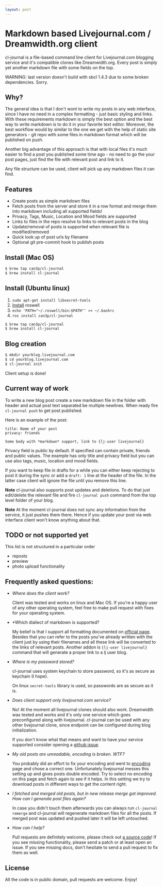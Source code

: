 ```yaml
---
layout: post
---
```


# Markdown based Livejournal.com / Dreamwidth.org client

cl-journal is a file-based command line client for Livejournal.com blogging
service and it's compatible clones like Dreamwidth.org. Every post is simply
yet another markdown file with some fields on the top.

WARNING: last version doesn't build with sbcl 1.4.3 due to some broken
dependencies. Sorry.

## Why?

The general idea is that I don't wont to write my posts in any web interface,
since I have no need in a complex formatting - just basic styling and links.
With these requirements markdown is simply the best option and the best way to
write markdown is to do it in your favorite text editor.  Moreover, the best
workflow would by similar to the one we get with the help of static site
generators - git repo with some files in markdown format which will be
published on push.

Another big advantage of this approach is that with local files it's much easier
to find a post you published some time ago - no need to go the your post pages,
just find the file with relevant post and link to it.

Any file structure can be used, client will pick up any markdown files it can
find.

## Features

* Create posts as simple markdown files
* Fetch posts from the server and store it in a row format and merge them into markdown
  including all supported fields!
* Privacy, Tags, Music, Location and Mood fields are supported
* Links to files in the repo resolve to links to relevant posts in the blog
* Update/removal of posts is supported when relevant file is modified/removed
* Quick look up of post urls by filename
* Optional git pre-commit hook to publish posts

## Install (Mac OS)

~~~bash
$ brew tap can3p/cl-journal
$ brew install cl-journal
~~~

## Install (Ubuntu linux)

1.  `sudo apt-get install libsecret-tools`
2. [Install][roswell] roswell
3.  `echo 'PATH="~/.roswell/bin:$PATH"' >> ~/.bashrc`
4. `ros install can3p/cl-journal`

~~~bash
$ brew tap can3p/cl-journal
$ brew install cl-journal
~~~

## Blog creation

~~~bash
$ mkdir yourblog.livejournal.com
$ cd yourblog.livejournal.com
$ cl-journal init
~~~

Client setup is done!

## Current way of work

To write a new blog post create a new markdown file in the folder with header
and actual post text separated be multiple newlines.  When ready fire
`cl-journal push` to get post published.

Here is an example of the post:

~~~
title: Name of your post
privacy: friends

Some body with *markdown* support, link to {lj-user livejournal}
~~~

Privacy field is public by default. If specified can contain private, friends
and public values.  The example has only title and privacy field but you can
use also tags, music, location and mood fields.

If you want to keep file in drafts for a while you can either keep rejecting to
post it during the sync or add a `draft: 1` line at the header of the file. In
the latter case client will ignore the file until you remove this line.

**Note** cl-journal also supports post updates and deletions. To do that just
edit/delete the relevant file and fire `cl-journal push` command from the
top level folder of your blog.

**Note** At the moment cl-journal does not sync any information from the
service, it just pushes them there. Hence if you update your post via
web interface client won't know anything about that.

## TODO or not supported yet

This list is not structured in a particular order

* reposts
* preview
* photo upload functionality

## Frequently asked questions:

- *Where does the client work?*

  Client was tested and works on linux and Mac OS. If you're a happy
  user of any other operating system, feel free to make pull request
  with fixes for your operating system.

- *Which dialiect of markdown is supported?

  My belief is that I support all formatting documented on [official
  page](https://daringfireball.net/projects/markdown/).  Besides that you can
  refer to the posts you've already written with the client just by using their
  filenames and all these link will be converted to the links of relevant
  posts. Another addon is `{lj-user livejournal}` command that will generate a
  proper link to a lj user blog.

- *Where is my password stored?*

  cl-journal uses system keychain to store password, so it's as secure as
  keychain (I hope).

  On linux `secret-tools` library is used, so passwords are as secure as
  it is.

- *Does client support only livejournal.com service?*

  No! At the moment all livejournal clones should also work.
  Dreamwidth was tested and works and it's only one service which
  goes preconfigured along with livejournal. cl-journal can be
  used with any other livejournal clone, since endpoint can be
  configured during blog initialization.

  If you don't know what that means and want to have your service supported
  consider opening a [github issue](https://github.com/can3p/cl-journal/issues).

- *My old posts are unreadable, encoding is broken. WTF?*

  You probably did an effort to fix your encoding and went to
  [encoding](https://www.livejournal.com/settings/?c=OldEncoding)
  page and chose a correct one. Unfortunately livejournal messes
  this setting up and gives posts double encoded. Try to select
  no encoding on this page and fetch again to see if it helps. In
  this setting we try to download posts in different ways to
  get the content right.

- *I fetched and merged old posts, but in new release merge got improved. How
  can I generate post files again?*

  In case you didn't touch them afterwards you can always run `cl-journal remerge`
  and cl-journal will regenerate markdown files for all the posts. If merged
  post was updated and pushed later it will be left untouched.

- *How can I help?*

  Pull requests are definitely welcome, please check out [a source
  code](https://github.com/can3p/cl-journal)!  If you see missing
  functionality, please send a patch or at least open an issue. If you see
  missing docs, don't hesitate to send a pull request to fix them as well.

## License

All the code is in public domain, pull requests are welcome. Enjoy!

[roswell]: https://github.com/roswell/roswell/releases
